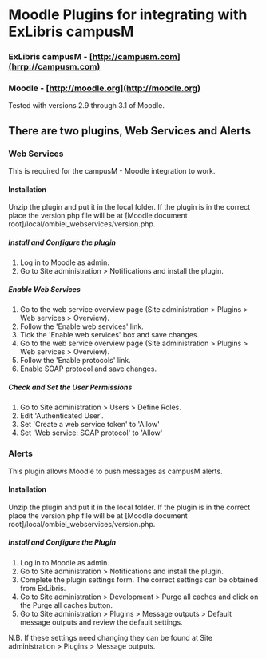 # Moodle Plugins for integrating with ExLibris campusM

### ExLibris campusM - [http://campusm.com](hrrp://campusm.com)

### Moodle - [http://moodle.org](http://moodle.org)

Tested with versions 2.9 through 3.1 of Moodle.

## There are two plugins, Web Services and Alerts

### Web Services

This is required for the campusM - Moodle integration to work.

#### Installation

Unzip the plugin and put it in the local folder. If the plugin is in the correct place the version.php file will be at [Moodle document root]/local/ombiel_webservices/version.php.

##### Install and Configure the plugin


1. Log in to Moodle as admin.
2. Go to Site administration > Notifications and install the plugin.

##### Enable Web Services
1. Go to the web service overview page (Site administration > Plugins > Web services > Overview).
2. Follow the 'Enable web services' link.
3. Tick the  'Enable web services' box and save changes.
4. Go to the web service overview page (Site administration > Plugins > Web services > Overview).
5. Follow the 'Enable protocols' link.
6. Enable SOAP protocol and save changes.

##### Check and Set the User Permissions
1. Go to Site administration > Users > Define Roles.
2. Edit 'Authenticated User'.
3. Set 'Create a web service token' to 'Allow'
4. Set 'Web service: SOAP protocol' to 'Allow'

### Alerts

This plugin allows Moodle to push messages as campusM alerts.

#### Installation


Unzip the plugin and put it in the local folder. If the plugin is in the correct place the version.php file will be at [Moodle document root]/local/ombiel_webservices/version.php.

##### Install and Configure the Plugin
1. Log in to Moodle as admin.
2. Go to Site administration > Notifications and install the plugin.
3. Complete the plugin settings form. The correct settings can be obtained from ExLibris.
4. Go to Site administration > Development > Purge all caches and click on the Purge all caches button.
5. Go to Site administration > Plugins > Message outputs > Default message outputs and review the default settings.

N.B. If these settings need changing they can be found at Site administration > Plugins > Message outputs.
